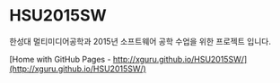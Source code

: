 HSU2015SW
=========

한성대 멀티미디어공학과 2015년 소프트웨어 공학 수업을 위한 프로젝트 입니다. 

[Home with GitHub Pages - http://xguru.github.io/HSU2015SW/](http://xguru.github.io/HSU2015SW/)
